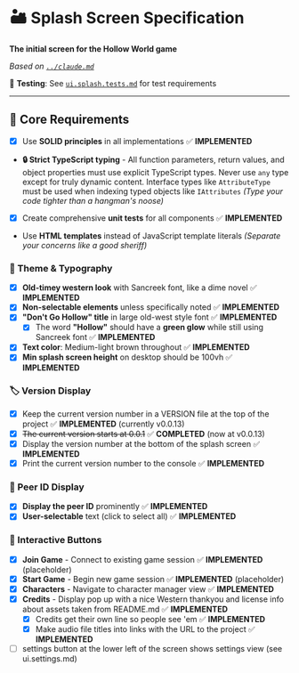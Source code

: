 # 🏜️ Splash Screen Specification

**The initial screen for the Hollow World game**

*Based on [`../claude.md`](../claude.md)*

🧪 **Testing**: See [`ui.splash.tests.md`](ui.splash.tests.md) for test requirements

---

## 🎯 Core Requirements
- [x] Use **SOLID principles** in all implementations ✅ **IMPLEMENTED**
- **🔒 Strict TypeScript typing** - All function parameters, return values, and object properties must use explicit TypeScript types. Never use `any` type except for truly dynamic content. Interface types like `AttributeType` must be used when indexing typed objects like `IAttributes` *(Type your code tighter than a hangman's noose)*
- [x] Create comprehensive **unit tests** for all components ✅ **IMPLEMENTED**
- Use **HTML templates** instead of JavaScript template literals *(Separate your concerns like a good sheriff)*

### 🎨 Theme & Typography
- [x] **Old-timey western look** with Sancreek font, like a dime novel ✅ **IMPLEMENTED**
- [x] **Non-selectable elements** unless specifically noted ✅ **IMPLEMENTED**
- [x] **"Don't Go Hollow" title** in large old-west style font ✅ **IMPLEMENTED**
  - [x] The word **"Hollow"** should have a **green glow** while still using Sancreek font ✅ **IMPLEMENTED**
- [x] **Text color**: Medium-light brown throughout ✅ **IMPLEMENTED**
- [x] **Min splash screen height** on desktop should be 100vh ✅ **IMPLEMENTED**

### 🏷️ Version Display
- [x] Keep the current version number in a VERSION file at the top of the project ✅ **IMPLEMENTED** (currently v0.0.13)
- [x] ~~The current version starts at 0.0.1~~ ✅ **COMPLETED** (now at v0.0.13)
- [x] Display the version number at the bottom of the splash screen ✅ **IMPLEMENTED**
- [x] Print the current version number to the console ✅ **IMPLEMENTED**

### 📡 Peer ID Display
- [x] **Display the peer ID** prominently ✅ **IMPLEMENTED**
- [x] **User-selectable** text (click to select all) ✅ **IMPLEMENTED**

### 🔘 Interactive Buttons
- [x] **Join Game** - Connect to existing game session ✅ **IMPLEMENTED** (placeholder)
- [x] **Start Game** - Begin new game session ✅ **IMPLEMENTED** (placeholder)
- [x] **Characters** - Navigate to character manager view ✅ **IMPLEMENTED**
- [x] **Credits** - Display pop up with a nice Western thankyou and license info about assets taken from README.md ✅ **IMPLEMENTED**
  - [x] Credits get their own line so people see 'em ✅ **IMPLEMENTED**
  - [x] Make audio file titles into links with the URL to the project ✅ **IMPLEMENTED**
- [ ] settings button at the lower left of the screen shows settings view (see ui.settings.md)
